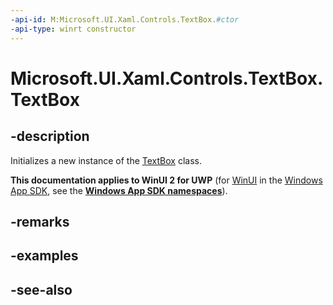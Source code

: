 ```yaml
---
-api-id: M:Microsoft.UI.Xaml.Controls.TextBox.#ctor
-api-type: winrt constructor
---
```


<!-- Method syntax
public TextBox()
-->

# Microsoft.UI.Xaml.Controls.TextBox.TextBox

## -description
Initializes a new instance of the [TextBox](textbox.md) class.

**This documentation applies to WinUI 2 for UWP** (for [WinUI](/windows/apps/winui/winui3/) in the [Windows App SDK](/windows/apps/windows-app-sdk/), see the **[Windows App SDK namespaces](/windows/windows-app-sdk/api/winrt/)**).

## -remarks

## -examples

## -see-also
